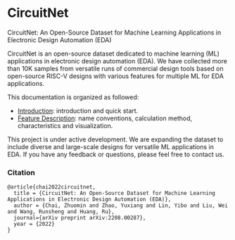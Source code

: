 # CircuitNet

CircuitNet: An Open-Source Dataset for Machine Learning Applications in Electronic Design Automation (EDA)

CircuitNet is an open-source dataset dedicated to machine learning (ML) applications in electronic design automation (EDA). We have collected more than 10K samples from versatile runs of commercial design tools based on open-source RISC-V designs with various features for multiple ML for EDA applications.

This documentation is organized as followed:

- [Introduction](https://circuitnet.github.io/intro/intro.html): introduction and quick start.
- [Feature Description](https://circuitnet.github.io/feature/properties.html): name conventions, calculation method, characteristics and visualization.

This project is under active development. We are expanding the dataset to include diverse and large-scale designs for versatile ML applications in EDA. If you have any feedback or questions, please feel free to contact us.

### Citation

```
@article{chai2022circuitnet,
  title = {CircuitNet: An Open-Source Dataset for Machine Learning Applications in Electronic Design Automation (EDA)},
  author = {Chai, Zhuomin and Zhao, Yuxiang and Lin, Yibo and Liu, Wei and Wang, Runsheng and Huang, Ru},
  journal={arXiv preprint arXiv:2208.00287},
  year = {2022}
}

```